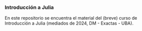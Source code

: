 ### Introducción a Julia

En este repositorio se encuentra el material del (breve) curso de Introducción a Julia (mediados de 2024, DM - Exactas - UBA).
